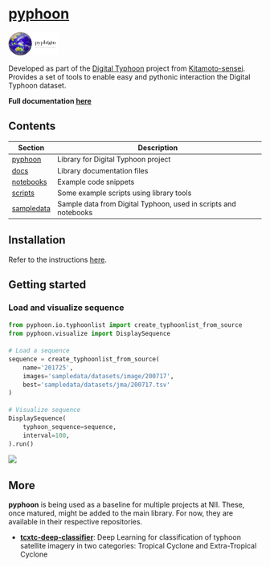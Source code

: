 # [pyphoon](http://lcsrg.me/pyphoon)

<img src="docs/source/_static/banner.png" alt="Drawing" style="width: 100px;"/>


Developed as part of the [Digital Typhoon](http://digital-typhoon.org) project from [Kitamoto-sensei](http://www.nii.ac.jp/en/faculty/digital_content/kitamoto_asanobu/). 
Provides a set of tools to enable easy and pythonic interaction the Digital Typhoon dataset.


**Full documentation [here](http://lcsrg.me/pyphoon)**


## Contents

| **Section**              | **Description**                                                    |
|--------------------------|--------------------------------------------------------------------|
| [pyphoon](pyphooon)      | Library for Digital Typhoon project                                |
| [docs](docs)             | Library documentation files                                        |
| [notebooks](notebooks)   | Example code snippets                                              |
| [scripts](scripts)       | Some example scripts using library tools                           |
| [sampledata](sampledata) | Sample data from Digital Typhoon, used in scripts and notebooks    |


## Installation

Refer to the instructions [here](http://lcsrg.me/pyphoon/build/html/env_setup.html).
 
## Getting started

### Load and visualize sequence

```python
from pyphoon.io.typhoonlist import create_typhoonlist_from_source
from pyphoon.visualize import DisplaySequence

# Load a sequence
sequence = create_typhoonlist_from_source(
    name='201725',
    images='sampledata/datasets/image/200717',
    best='sampledata/datasets/jma/200717.tsv'
)

# Visualize sequence
DisplaySequence(
    typhoon_sequence=sequence,
    interval=100,
).run()
```

![](assets/201725.gif)


## More

**pyphoon** is being used as a baseline for multiple projects at NII. These, 
once matured, might be added to the main library. For now, they are available
 in their respective repositories.

* [**tcxtc-deep-classifier**](http://github.com/lucasrodes/tcxtc-deep-classifier): Deep Learning for classification of 
typhoon satellite imagery in two categories: Tropical Cyclone and 
Extra-Tropical Cyclone 

